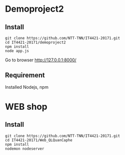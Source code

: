 # Demoproject2

## Install

  ```ssh
  git clone https://github.com/NTT-TNN/IT4421-20171.git
  cd IT4421-20171/demoproject2
  npm install
  node app.js
  ```

  Go to browser http://127.0.0.1:8000/

## Requirement

Installed Nodejs, npm


# WEB shop

## Install

```ssh
git clone https://github.com/NTT-TNN/IT4421-20171.git
cd IT4421-20171/Web_QLQuanCaphe
npm install
nodemon nodeserver
```
